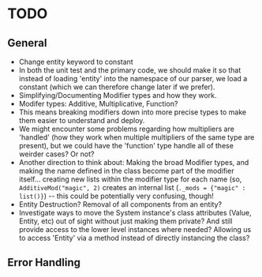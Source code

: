 # TODO

## General
* Change entity keyword to constant
 * In both the unit test and the primary code, we should make it so that instead of loading 'entity' into the namespace of our parser, we load a constant (which we can therefore change later if we prefer).
* Simplifying/Documenting Modifier types and how they work.
 * Modifer types: Additive, Multiplicative, Function?
 * This means breaking modifiers down into more precise types to make them easier to understand and deploy.
 * We might encounter some problems regarding how multipliers are 'handled' (how they work when multiple multipliers of the same type are present), but we could have the 'function' type handle all of these weirder cases? Or not?
 * Another direction to think about: Making the broad Modifier types, and making the name defined in the class become part of the modifier itself... creating new lists within the modifier type for each name (so, `AdditiveMod("magic", 2)` creates an internal list (`._mods = {"magic" : list()}`) -- this could be potentially very confusing, though!
* Entity Destruction? Removal of all components from an entity?
* Investigate ways to move the System instance's class attributes (Value, Entity, etc) out of sight without just making them private? And still provide access to the lower level instances where needed? Allowing us to access 'Entity' via a method instead of directly instancing the class?


## Error Handling
